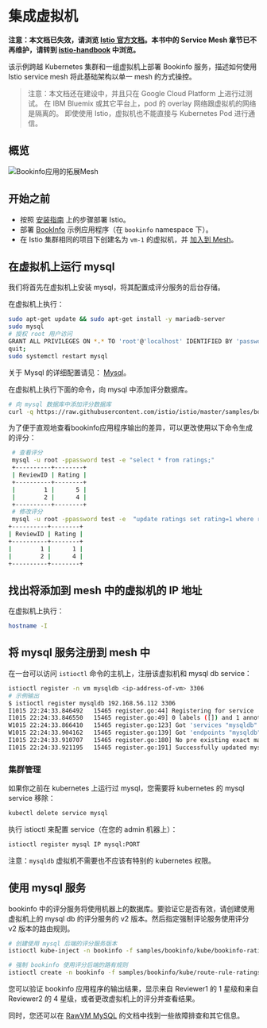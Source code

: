 # 集成虚拟机

**注意：本文档已失效，请浏览 [Istio 官方文档](https://istio.io/zh)。本书中的 Service Mesh 章节已不再维护，请转到 [istio-handbook](https://jimmysong.io/istio-handbook) 中浏览。**

该示例跨越 Kubernetes 集群和一组虚拟机上部署 Bookinfo 服务，描述如何使用 Istio service mesh 将此基础架构以单一 mesh 的方式操控。

> 注意：本文档还在建设中，并且只在 Google Cloud Platform 上进行过测试。
> 在 IBM Bluemix 或其它平台上，pod 的 overlay 网络跟虚拟机的网络是隔离的。
> 即使使用 Istio，虚拟机也不能直接与 Kubernetes Pod 进行通信。

## 概览

![Bookinfo应用的拓展Mesh](../images/istio-mesh-expansion.jpg)

## 开始之前

- 按照 [安装指南](https://istio.io/zh/docs/setup/kubernetes/) 上的步骤部署 Istio。
- 部署 [BookInfo](https://istio.io/zh/docs/examples/bookinfo/) 示例应用程序（在 `bookinfo` namespace 下）。
- 在 Istio 集群相同的项目下创建名为 `vm-1` 的虚拟机，并 [加入到 Mesh](https://istio.io/zh/docs/setup/kubernetes/mesh-expansion/)。

## 在虚拟机上运行 mysql

我们将首先在虚拟机上安装 mysql，将其配置成评分服务的后台存储。

在虚拟机上执行：

```bash
sudo apt-get update && sudo apt-get install -y mariadb-server
sudo mysql
# 授权 root 用户访问
GRANT ALL PRIVILEGES ON *.* TO 'root'@'localhost' IDENTIFIED BY 'password' WITH GRANT OPTION;
quit;
sudo systemctl restart mysql
```

关于 Mysql 的详细配置请见： [Mysql](https://mariadb.com/kb/en/library/download/)。

在虚拟机上执行下面的命令，向 mysql 中添加评分数据库。

```bash
# 向 mysql 数据库中添加评分数据库
curl -q https://raw.githubusercontent.com/istio/istio/master/samples/bookinfo/src/mysql/mysqldb-init.sql | mysql -u root -ppassword
```

为了便于直观地查看bookinfo应用程序输出的差异，可以更改使用以下命令生成的评分：

```bash
 # 查看评分
 mysql -u root -ppassword test -e "select * from ratings;"
 +----------+--------+
 | ReviewID | Rating |
 +----------+--------+
 |        1 |      5 |
 |        2 |      4 |
 +----------+--------+
 # 修改评分
 mysql -u root -ppassword test -e  "update ratings set rating=1 where reviewid=1;select * from ratings;"
+----------+--------+
| ReviewID | Rating |
+----------+--------+
|        1 |      1 |
|        2 |      4 |
+----------+--------+
```

## 找出将添加到 mesh 中的虚拟机的 IP 地址

在虚拟机上执行：

```bash
hostname -I
```

## 将 mysql 服务注册到 mesh 中

在一台可以访问 `istioctl` 命令的主机上，注册该虚拟机和 mysql db service：

```bash
istioctl register -n vm mysqldb <ip-address-of-vm> 3306
# 示例输出
$ istioctl register mysqldb 192.168.56.112 3306
I1015 22:24:33.846492   15465 register.go:44] Registering for service 'mysqldb' ip '192.168.56.112', ports list [{3306 mysql}]
I1015 22:24:33.846550   15465 register.go:49] 0 labels ([]) and 1 annotations ([alpha.istio.io/kubernetes-serviceaccounts=default])
W1015 22:24:33.866410   15465 register.go:123] Got 'services "mysqldb" not found' looking up svc 'mysqldb' in namespace 'default', attempting to create it
W1015 22:24:33.904162   15465 register.go:139] Got 'endpoints "mysqldb" not found' looking up endpoints for 'mysqldb' in namespace 'default', attempting to create them
I1015 22:24:33.910707   15465 register.go:180] No pre existing exact matching ports list found, created new subset {[{192.168.56.112  <nil> nil}] [] [{mysql 3306 }]}
I1015 22:24:33.921195   15465 register.go:191] Successfully updated mysqldb, now with 1 endpoints
```

### 集群管理

如果你之前在 kubernetes 上运行过 mysql，您需要将 kubernetes 的 mysql service 移除：

```bash
kubectl delete service mysql
```

执行 istioctl 来配置 service（在您的 admin 机器上）：

```bash
istioctl register mysql IP mysql:PORT
```

注意：`mysqldb` 虚拟机不需要也不应该有特别的 kubernetes 权限。

## 使用 mysql 服务

bookinfo 中的评分服务将使用机器上的数据库。要验证它是否有效，请创建使用虚拟机上的 mysql db 的评分服务的 v2 版本。然后指定强制评论服务使用评分 v2 版本的路由规则。

```bash
# 创建使用 mysql 后端的评分服务版本
istioctl kube-inject -n bookinfo -f samples/bookinfo/kube/bookinfo-ratings-v2-mysql-vm.yaml | kubectl apply -n bookinfo -f -

# 强制 bookinfo 使用评分后端的路有规则
istioctl create -n bookinfo -f samples/bookinfo/kube/route-rule-ratings-mysql-vm.yaml
```

您可以验证 bookinfo 应用程序的输出结果，显示来自 Reviewer1 的 1 星级和来自 Reviewer2 的 4 星级，或者更改虚拟机上的评分并查看结果。

同时，您还可以在 [RawVM MySQL](https://github.com/istio/istio/blob/master/samples/rawvm/README.md)  的文档中找到一些故障排查和其它信息。